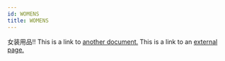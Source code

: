 ```yaml
---
id: WOMENS
title: WOMENS
---
```

女装用品!!
This is a link to [another document.](Weddings.md) This is a link to an [external page.](http://www.lawevan.com)

